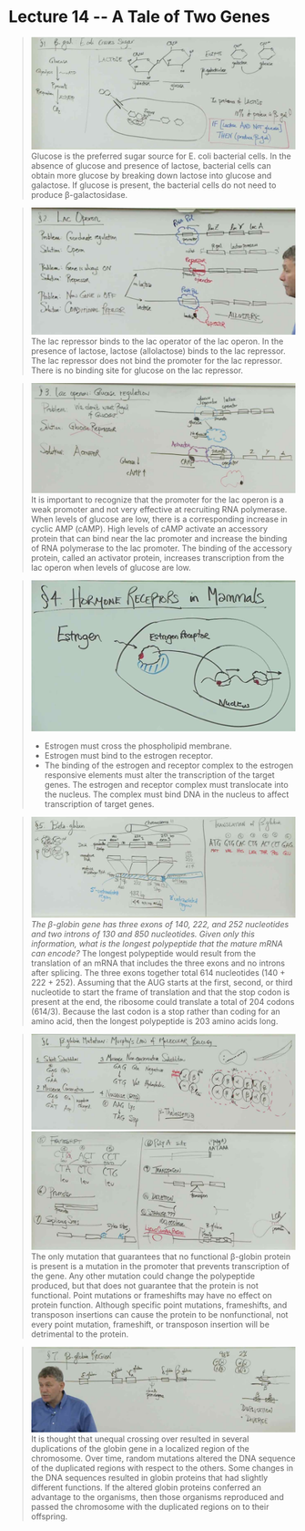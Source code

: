 # Lecture 14 -- A Tale of Two Genes

> ![](./G14_1.jpg)
> Glucose is the preferred sugar source for E. coli bacterial cells. In the absence of glucose and presence of lactose, bacterial cells can obtain more glucose by breaking down lactose into glucose and galactose. If glucose is present, the bacterial cells do not need to produce β-galactosidase.

> ![](./G14_2.jpg)
> The lac repressor binds to the lac operator of the lac operon. In the presence of lactose, lactose (allolactose) binds to the lac repressor. The lac repressor does not bind the promoter for the lac repressor. There is no binding site for glucose on the lac repressor.

> ![](./G14_3.jpg)
> It is important to recognize that the promoter for the lac operon is a weak promoter and not very effective at recruiting RNA polymerase. When levels of glucose are low, there is a corresponding increase in cyclic AMP (cAMP). High levels of cAMP activate an accessory protein that can bind near the lac promoter and increase the binding of RNA polymerase to the lac promoter. The binding of the accessory protein, called an activator protein, increases transcription from the lac operon when levels of glucose are low.

> ![](./G14_4.jpg)
> - Estrogen must cross the phospholipid membrane.
> - Estrogen must bind to the estrogen receptor.
> - The binding of the estrogen and receptor complex to the estrogen responsive elements must alter the transcription of the target genes.
> The estrogen and receptor complex must translocate into the nucleus. The complex must bind DNA in the nucleus to affect transcription of target genes.

> ![](./G14_5.jpg)
> *The β-globin gene has three exons of 140, 222, and 252 nucleotides and two introns of 130 and 850 nucleotides. Given only this information, what is the longest polypeptide that the mature mRNA can encode?*
> The longest polypeptide would result from the translation of an mRNA that includes the three exons and no introns after splicing. The three exons together total 614 nucleotides (140 + 222 + 252). Assuming that the AUG starts at the first, second, or third nucleotide to start the frame of translation and that the stop codon is present at the end, the ribosome could translate a total of 204 codons (614/3). Because the last codon is a stop rather than coding for an amino acid, then the longest polypeptide is 203 amino acids long.

> ![](./G14_6.jpg)
> ![](./G14_7.jpg)
> The only mutation that guarantees that no functional β-globin protein is present is a mutation in the promoter that prevents transcription of the gene. Any other mutation could change the polypeptide produced, but that does not guarantee that the protein is not functional. Point mutations or frameshifts may have no effect on protein function. Although specific point mutations, frameshifts, and transposon insertions can cause the protein to be nonfunctional, not every point mutation, frameshift, or transposon insertion will be detrimental to the protein.

> ![](./G14_8.jpg)
> It is thought that unequal crossing over resulted in several duplications of the globin gene in a localized region of the chromosome. Over time, random mutations altered the DNA sequence of the duplicated regions with respect to the others. Some changes in the DNA sequences resulted in globin proteins that had slightly different functions. If the altered globin proteins conferred an advantage to the organisms, then those organisms reproduced and passed the chromosome with the duplicated regions on to their offspring.
